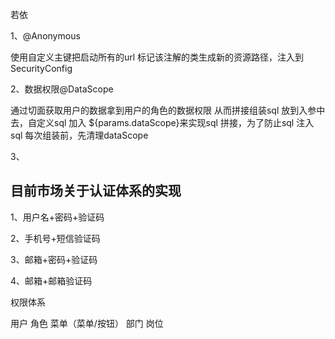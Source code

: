 若依

1、@Anonymous 

使用自定义主键把启动所有的url 标记该注解的类生成新的资源路径，注入到SecurityConfig

2、数据权限@DataScope 

通过切面获取用户的数据拿到用户的角色的数据权限 从而拼接组装sql 放到入参中去，自定义sql 加入   ${params.dataScope}来实现sql 拼接，为了防止sql 注入 sql 每次组装前，先清理dataScope

3、

## 目前市场关于认证体系的实现

1、用户名+密码+验证码

2、手机号+短信验证码

3、邮箱+密码+验证码

4、邮箱+邮箱验证码



权限体系

用户    角色    菜单（菜单/按钮）  部门   岗位